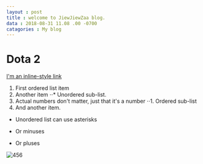 ```yaml
---
layout : post
title : welcome to JiewJiewZaa blog.
data : 2018-08-31 11.08 .00 -0700
catagories : My blog
---
```


# Dota 2

[I'm an inline-style link](https://http://blog.dota2.com)
1. First ordered list item
2. Another item
⋅⋅* Unordered sub-list. 
1. Actual numbers don't matter, just that it's a number
⋅⋅1. Ordered sub-list
4. And another item.
* Unordered list can use asterisks
- Or minuses
+ Or pluses

![456](https://scontent.fbkk14-1.fna.fbcdn.net/v/t1.0-0/q82/c170.0.200.200/p200x200/14079615_1223443321054456_4006161505469382413_n.jpg?oh=6767e75437fbe86e863de0e9328e25d8&oe=5A1E9C8B)
